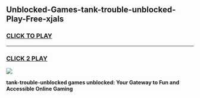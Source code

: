 
## Unblocked-Games-tank-trouble-unblocked-Play-Free-xjals
<h3>
<a href="https://premium76.site?title=tank-trouble-unblocked&ref=10A">CLICK TO PLAY</a></h3>
<hr>

<h3>
<a href="https://premium76.site?title=tank-trouble-unblocked&ref=10A">CLICK 2 PLAY</a>
  
</h3>

<a href="https://premium76.site?title=tank-trouble-unblocked&ref=10A"><img src="https://clearcache.store/games.png"></a>


**tank-trouble-unblocked games unblocked: Your Gateway to Fun and Accessible Online Gaming**
